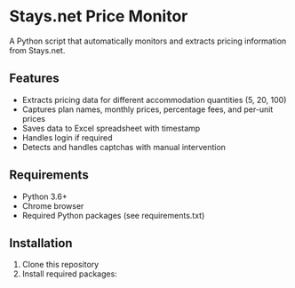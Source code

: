 # Stays.net Price Monitor

A Python script that automatically monitors and extracts pricing information from Stays.net.

## Features

- Extracts pricing data for different accommodation quantities (5, 20, 100)
- Captures plan names, monthly prices, percentage fees, and per-unit prices
- Saves data to Excel spreadsheet with timestamp
- Handles login if required
- Detects and handles captchas with manual intervention

## Requirements

- Python 3.6+
- Chrome browser
- Required Python packages (see requirements.txt)

## Installation

1. Clone this repository
2. Install required packages: